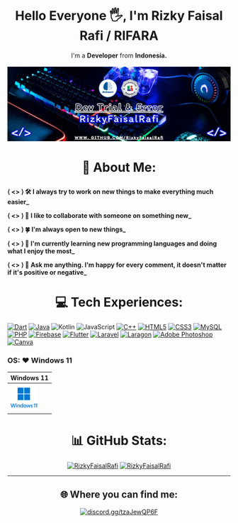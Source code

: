 # <div align="center">Hello Everyone 🖐, I'm Rizky Faisal Rafi / RIFARA</div>
<div align="center">I'm a <strong>Developer</strong> from <strong>Indonesia.</strong></div>
</br>
<a href="https://github.com/r3mz0/" target="_blank"><img src="https://raw.githubusercontent.com/RizkyFaisalRafi/banner/main/Banner2.png" /></a>

# <div align="center">🎉 About Me:</div> <p> </p>
<strong>
<p>⟨ <> ⟩ 🛠️ I always try to work on new things to make everything much easier_</p>
<p>⟨ <> ⟩ 🤝 I like to collaborate with someone on something new_</p>
<p>⟨ <> ⟩ 🍀 I'm always open to new things_</p>
<p>⟨ <> ⟩ 🌱 I'm currently learning new programming languages and doing what I enjoy the most_</p>
<p>⟨ <> ⟩ 💬 Ask me anything. I'm happy for every comment, it doesn't matter if it's positive or negative_</p></strong>

# <div align="center">💻 Tech Experiences: </div>
[![Dart](https://img.shields.io/badge/Dart-0175C2?style=for-the-badge&logo=dart&logoColor=white)](#) 
[![Java](https://img.shields.io/badge/java-%23ED8B00.svg?style=for-the-badge&logo=java&logoColor=white)](#) 
<img alt="Kotlin" src="https://img.shields.io/badge/kotlin-%230095D5.svg?style=for-the-badge&logo=kotlin&logoColor=white"/>
<img alt="JavaScript" src="https://img.shields.io/badge/javascript-%23323330.svg?style=for-the-badge&logo=javascript&logoColor=%23F7DF1E"/>
[![C++](https://img.shields.io/badge/c++-%2300599C.svg?style=for-the-badge&logo=c%2B%2B&logoColor=white)](#)
[![HTML5](https://img.shields.io/badge/html5-%23E34F26.svg?style=for-the-badge&logo=html5&logoColor=white)](#)
[![CSS3](https://img.shields.io/badge/css3-%231572B6.svg?style=for-the-badge&logo=css3&logoColor=white)](#)
[![MySQL](https://img.shields.io/badge/mysql-%2300f.svg?style=for-the-badge&logo=mysql&logoColor=white)](#) 
[![PHP](https://img.shields.io/badge/PHP-777BB4?style=for-the-badge&logo=php&logoColor=white)](#)
[![Firebase](https://img.shields.io/badge/firebase-%23039BE5.svg?style=for-the-badge&logo=firebase)](#) 
[![Flutter](https://img.shields.io/badge/Flutter-02569B?style=for-the-badge&logo=flutter&logoColor=white)](#)
[![Laravel](https://img.shields.io/badge/Laravel-FF2D20?style=for-the-badge&logo=laravel&logoColor=white)](#)
[![Laragon](https://img.shields.io/badge/Laragon-0E83CD?style=for-the-badge&logo=Laragon&logoColor=white)](#)
[![Adobe Photoshop](https://img.shields.io/badge/adobephotoshop-%2331A8FF.svg?style=for-the-badge&logo=adobephotoshop&logoColor=white)](#) 
[![Canva](https://img.shields.io/badge/Canva-%2300C4CC.svg?&style=for-the-badge&logo=Canva&logoColor=white)](#)

### OS: ❤️ Windows 11
| Windows 11 |
|----------|
| <img src="https://github.com/devicons/devicon/blob/master/icons/windows11/windows11-original-wordmark.svg" title="Windows 11" alt="Windows 11" width="60" height="60"/>  |

# <div align="center">📊 GitHub Stats:</div>
  <p align="center">
  <a href="#"><img align="center" src="https://github-readme-streak-stats.herokuapp.com/?user=RizkyFaisalRafi&theme=midnight-purple&hide_border=false" alt="RizkyFaisalRafi" /></a>
  <a href="#"><img align="center" src="https://github-readme-stats.vercel.app/api/top-langs?username=RizkyFaisalRafi&show_icons=true&theme=midnight-purple&locale=en&layout=compact&private=true" alt="RizkyFaisalRafi" /></a></p>

---

  ## <div align="center">🌐 Where you can find me:</div>
  <p align="center">
  <a href="https://discord.gg/tzaJewQP6F" target="_blank"><img src="https://psychboost.com/wp-content/uploads/2020/08/discord2-300x92.jpg" width="115" alt="discord.gg/tzaJewQP6F" /></a>
  </p>
 

<div id="header" align="center">
  <img src="https://komarev.com/ghpvc/?username=RizkyFaisalRafi&style=for-the-badge&color=orange" alt=""/>
</div>

<!-- End of the code -->



<!--
**RizkyFaisalRafi/RizkyFaisalRafi** is a ✨ _special_ ✨ repository because its `README.md` (this file) appears on your GitHub profile.

Here are some ideas to get you started:

- 🔭 I’m currently working on ...
- 🌱 I’m currently learning ...
- 👯 I’m looking to collaborate on ...
- 🤔 I’m looking for help with ...
- 💬 Ask me about ...
- 📫 How to reach me: ...
- 😄 Pronouns: ...
- ⚡ Fun fact: ...


![Metrics](https://metrics.lecoq.io/RizkyFaisalRafi?template=classic&base.community=0&languages=1&isocalendar=1&activity=1&lines=1&repositories=1&repositories=100&repositories.batch=100&repositories.forks=false&repositories.affiliations=owner&isocalendar.duration=half-year&languages.limit=8&languages.threshold=0%25&languages.colors=github&languages.sections=most-used&languages.indepth=false&languages.analysis.timeout=15&languages.categories=markup%2C%20programming&languages.recent.categories=markup%2C%20programming&languages.recent.load=300&languages.recent.days=14&activity.limit=5&activity.load=300&activity.days=14&activity.visibility=all&activity.timestamps=false&activity.filter=all&config.timezone=Asia%2FJakarta)
-->
